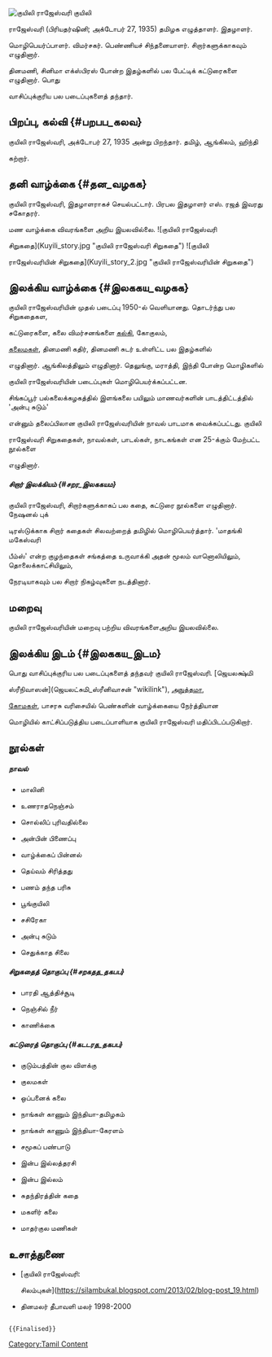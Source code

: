 ![குயிலி ராஜேஸ்வரி](Kuyili_rajeswari.jpg "குயிலி ராஜேஸ்வரி") குயிலி
ராஜேஸ்வரி (பிரியதர்ஷினி; அக்டோபர் 27, 1935) தமிழக எழுத்தாளர். இதழாளர்.
மொழிபெயர்ப்பாளர். விமர்சகர். பெண்ணியச் சிந்தனையாளர். சிறார்களுக்காகவும் எழுதினார்.
தினமணி, சினிமா எக்ஸ்பிரஸ் போன்ற இதழ்களில் பல பேட்டிக் கட்டுரைகளை எழுதினார். பொது
வாசிப்புக்குரிய பல படைப்புகளைத் தந்தார்.

## பிறப்பு, கல்வி {#பறபப_கலவ}

குயிலி ராஜேஸ்வரி, அக்டோபர் 27, 1935 அன்று பிறந்தார். தமிழ், ஆங்கிலம், ஹிந்தி
கற்றார்.

## தனி வாழ்க்கை {#தன_வழகக}

குயிலி ராஜேஸ்வரி, இதழாளராகச் செயல்பட்டார். பிரபல இதழாளர் எஸ். ரஜத் இவரது சகோதரர்.
மண வாழ்க்கை விவரங்களை அறிய இயலவில்லை. ![குயிலி ராஜேஸ்வரி
சிறுகதை](Kuyili_story.jpg "குயிலி ராஜேஸ்வரி சிறுகதை") ![குயிலி
ராஜேஸ்வரியின் சிறுகதை](Kuyili_story_2.jpg "குயிலி ராஜேஸ்வரியின் சிறுகதை")

## இலக்கிய வாழ்க்கை {#இலககய_வழகக}

குயிலி ராஜேஸ்வரியின் முதல் படைப்பு 1950-ல் வெளியானது. தொடர்ந்து பல சிறுகதைகள,
கட்டுரைகளை, கலை விமர்சனங்களை [கல்கி](கல்கி_(வார_இதழ்) "wikilink"), கோகுலம்,
[கலைமகள்](கலைமகள் "wikilink"), தினமணி கதிர், தினமணி சுடர் உள்ளிட்ட பல இதழ்களில்
எழுதினார். ஆங்கிலத்திலும் எழுதினார். தெலுங்கு, மராத்தி, இந்தி போன்ற மொழிகளில்
குயிலி ராஜேஸ்வரியின் படைப்புகள் மொழிபெயர்க்கப்பட்டன.

சிங்கப்பூர் பல்கலைக்கழகத்தில் இளங்கலை பயிலும் மாணவர்களின் பாடத்திட்டத்தில் 'அன்பு சுடும்'
என்னும் தலைப்பிலான குயிலி ராஜேஸ்வரியின் நாவல் பாடமாக வைக்கப்பட்டது. குயிலி
ராஜேஸ்வரி சிறுகதைகள், நாவல்கள், பாடல்கள், நாடகங்கள் என 25-க்கும் மேற்பட்ட நூல்களை
எழுதினார்.

##### சிறார் இலக்கியம் {#சறர_இலககயம}

குயிலி ராஜேஸ்வரி, சிறார்களுக்காகப் பல கதை, கட்டுரை நூல்களை எழுதினார். நேஷனல் புக்
டிரஸ்டுக்காக சிறார் கதைகள் சிலவற்றைத் தமிழில் மொழிபெயர்த்தார். 'மாதங்கி மகேஸ்வரி
பீம்ஸ்' என்ற குழந்தைகள் சங்கத்தை உருவாக்கி அதன் மூலம் வானொலியிலும், தொலைக்காட்சியிலும்,
நேரடியாகவும் பல சிறார் நிகழ்வுகளை நடத்தினார்.

## மறைவு

குயிலி ராஜேஸ்வரியின் மறைவு பற்றிய விவரங்களைஅறிய இயலவில்லை.

## இலக்கிய இடம் {#இலககய_இடம}

பொது வாசிப்புக்குரிய பல படைப்புகளைத் தந்தவர் குயிலி ராஜேஸ்வரி. [ஜெயலக்ஷ்மி
ஸ்ரீநிவாஸன்](ஜெயலட்சுமி_ஸ்ரீனிவாசன் "wikilink"), [அநுத்தமா](அநுத்தமா "wikilink"),
[கோமகள்](கோமகள் "wikilink"), பாசரசு வரிசையில் பெண்களின் வாழ்க்கையை நேர்த்தியான
மொழியில் காட்சிப்படுத்திய படைப்பாளியாக குயிலி ராஜேஸ்வரி மதிப்பிடப்படுகிறார்.

## நூல்கள்

##### நாவல்

-   மாலினி
-   உணராதநெஞ்சம்
-   சொல்லிப் புரிவதில்லை
-   அன்பின் பிணைப்பு
-   வாழ்க்கைப் பின்னல்
-   தெய்வம் சிரித்தது
-   பணம் தந்த பரிசு
-   பூங்குயிலி
-   சசிரேகா
-   அன்பு சுடும்
-   செதுக்காத சிலை

##### சிறுகதைத் தொகுப்பு {#சறகதத_தகபப}

-   பாரதி ஆத்திச்சூடி
-   நெஞ்சில் நீர்
-   காணிக்கை

##### கட்டுரைத் தொகுப்பு {#கடடரத_தகபப}

-   குடும்பத்தின் குல விளக்கு
-   குலமகள்
-   ஒப்பனைக் கலை
-   நாங்கள் காணும் இந்தியா-தமிழகம்
-   நாங்கள் காணும் இந்தியா-கேரளம்
-   சமூகப் பண்பாடு
-   இன்ப இல்லத்தரசி
-   இன்ப இல்லம்
-   சுதந்திரத்தின் கதை
-   மகளிர் கலை
-   மாதர்குல மணிகள்

## உசாத்துணை

-   [குயிலி ராஜேஸ்வரி:
    சிலம்புகள்](https://silambukal.blogspot.com/2013/02/blog-post_19.html)
-   தினமலர் தீபாவளி மலர் 1998-2000

```{=mediawiki}
{{Finalised}}
```
[Category:Tamil Content](Category:Tamil_Content "wikilink")
